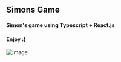 ## Simons Game

#### Simon's game using Typescript + React.js 
#### Enjoy :)

![image](https://user-images.githubusercontent.com/70143576/219898947-052706f3-30ed-4c73-81b0-73efc40cf2bf.png)
